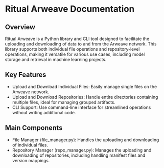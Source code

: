 # Ritual Arweave Documentation
## Overview
Ritual Arweave is a Python library and CLI tool designed to facilitate the uploading and downloading of data to and from the Arweave network. This library supports both individual file operations and repository-level operations, making it versatile for various use cases, including model storage and retrieval in machine learning projects.

## Key Features
- Upload and Download Individual Files: Easily manage single files on the Arweave network.
- Upload and Download Repositories: Handle entire directories containing multiple files, ideal for managing grouped artifacts.
- CLI Support: Use command-line interface for streamlined operations without writing additional code.

## Main Components
- File Manager (file_manager.py): Handles the uploading and downloading of individual files.
- Repository Manager (repo_manager.py): Manages the uploading and downloading of repositories, including handling manifest files and version mappings.